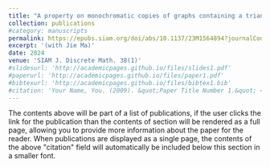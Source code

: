 ```yaml
---
title: "A property on monochromatic copies of graphs containing a triangle"
collection: publications
#category: manuscripts
permalink: https://epubs.siam.org/doi/abs/10.1137/23M1564894?journalCode=sjdmec
excerpt: '(with Jie Ma)'
date: 2024
venue: 'SIAM J. Discrete Math. 38(1)'
#slidesurl: 'http://academicpages.github.io/files/slides1.pdf'
#paperurl: 'http://academicpages.github.io/files/paper1.pdf' 
#bibtexurl: 'http://academicpages.github.io/files/bibtex1.bib'
#citation: 'Your Name, You. (2009). &quot;Paper Title Number 1.&quot; <i>Journal 1</i>. 1(1).'
---
```

The contents above will be part of a list of publications, if the user clicks the link for the publication than the contents of section will be rendered as a full page, allowing you to provide more information about the paper for the reader. When publications are displayed as a single page, the contents of the above "citation" field will automatically be included below this section in a smaller font.
